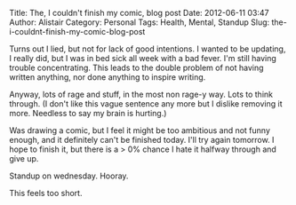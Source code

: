 Title: The, I couldn't finish my comic, blog post
Date: 2012-06-11 03:47
Author: Alistair
Category: Personal
Tags: Health, Mental, Standup
Slug: the-i-couldnt-finish-my-comic-blog-post

Turns out I lied, but not for lack of good intentions. I wanted to be
updating, I really did, but I was in bed sick all week with a bad fever.
I'm still having trouble concentrating. This leads to the double problem
of not having written anything, nor done anything to inspire writing.

Anyway, lots of rage and stuff, in the most non rage-y way. Lots to
think through. (I don't like this vague sentence any more but I dislike
removing it more. Needless to say my brain is hurting.)

Was drawing a comic, but I feel it might be too ambitious and not funny
enough, and it definitely can't be finished today. I'll try again
tomorrow. I hope to finish it, but there is a \> 0% chance I hate it
halfway through and give up.

Standup on wednesday. Hooray.

This feels too short.
